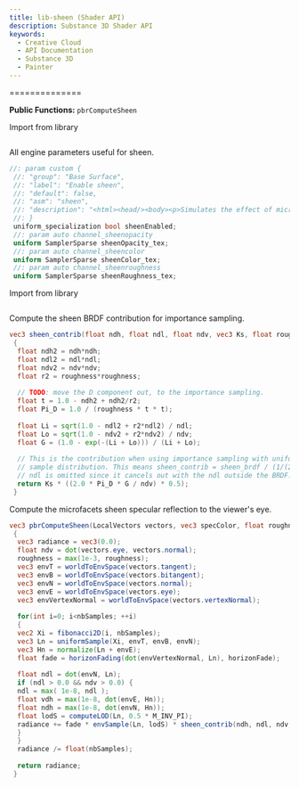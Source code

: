 ```yaml
---
title: lib-sheen (Shader API)
description: Substance 3D Shader API
keywords:
  - Creative Cloud
  - API Documentation
  - Substance 3D
  - Painter
---
```














[ ](#section-0)












[ ](#section-1)


==============


**Public Functions:**
`pbrComputeSheen`


Import from library





```glsl

```







[ ](#section-2)

All engine parameters useful for sheen.





```glsl
//: param custom {
 //: "group": "Base Surface",
 //: "label": "Enable sheen",
 //: "default": false,
 //: "asm": "sheen",
 //: "description": "<html><head/><body><p>Simulates the effect of microscopic fibers or fuzz on the surface.<br/><b>Please note</b>: The following channel needs to be present for this parameter to have an effect: <b>Sheen opacity</b>. Optionally, the following channels provide additional control: <b>Sheen color</b> and <b>Sheen roughness</b>.</p></body></html>"
 //: }
 uniform_specialization bool sheenEnabled;
 //: param auto channel_sheenopacity
 uniform SamplerSparse sheenOpacity_tex;
 //: param auto channel_sheencolor
 uniform SamplerSparse sheenColor_tex;
 //: param auto channel_sheenroughness
 uniform SamplerSparse sheenRoughness_tex;
```







[ ](#section-3)

Import from library





```glsl

```







[ ](#section-4)

Compute the sheen BRDF contribution for importance sampling.





```glsl
vec3 sheen_contrib(float ndh, float ndl, float ndv, vec3 Ks, float roughness)
 {
  float ndh2 = ndh*ndh;
  float ndl2 = ndl*ndl;
  float ndv2 = ndv*ndv;
  float r2 = roughness*roughness;
 
  // TODO: move the D component out, to the importance sampling.
  float t = 1.0 - ndh2 + ndh2/r2;
  float Pi_D = 1.0 / (roughness * t * t);
 
  float Li = sqrt(1.0 - ndl2 + r2*ndl2) / ndl;
  float Lo = sqrt(1.0 - ndv2 + r2*ndv2) / ndv;
  float G = (1.0 - exp(-(Li + Lo))) / (Li + Lo);
 
  // This is the contribution when using importance sampling with uniform
  // sample distribution. This means sheen_contrib = sheen_brdf / (1/(2*Pi))
  // ndl is omitted since it cancels out with the ndl outside the BRDF.
  return Ks * ((2.0 * Pi_D * G / ndv) * 0.5);
 }
```







[ ](#section-5)

Compute the microfacets sheen specular reflection to the viewer's eye.





```glsl
vec3 pbrComputeSheen(LocalVectors vectors, vec3 specColor, float roughness)
 {
  vec3 radiance = vec3(0.0);
  float ndv = dot(vectors.eye, vectors.normal);
  roughness = max(1e-3, roughness);
  vec3 envT = worldToEnvSpace(vectors.tangent);
  vec3 envB = worldToEnvSpace(vectors.bitangent);
  vec3 envN = worldToEnvSpace(vectors.normal);
  vec3 envE = worldToEnvSpace(vectors.eye);
  vec3 envVertexNormal = worldToEnvSpace(vectors.vertexNormal);
 
  for(int i=0; i<nbSamples; ++i)
  {
  vec2 Xi = fibonacci2D(i, nbSamples);
  vec3 Ln = uniformSample(Xi, envT, envB, envN);
  vec3 Hn = normalize(Ln + envE);
  float fade = horizonFading(dot(envVertexNormal, Ln), horizonFade);
 
  float ndl = dot(envN, Ln);
  if (ndl > 0.0 && ndv > 0.0) {
  ndl = max( 1e-8, ndl );
  float vdh = max(1e-8, dot(envE, Hn));
  float ndh = max(1e-8, dot(envN, Hn));
  float lodS = computeLOD(Ln, 0.5 * M_INV_PI);
  radiance += fade * envSample(Ln, lodS) * sheen_contrib(ndh, ndl, ndv, specColor, roughness);
  }
  }
  radiance /= float(nbSamples);
 
  return radiance;
 }
 
 
```






